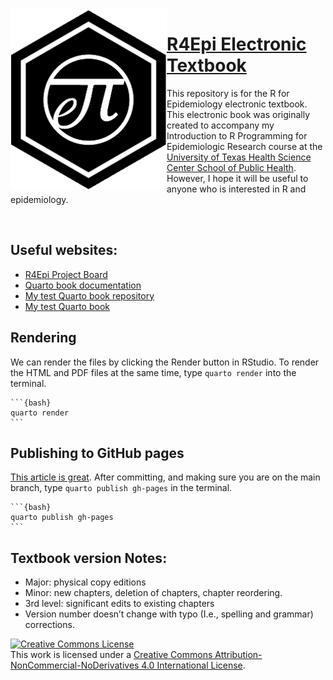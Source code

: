 <img align="left" src="r4epi_icon.png" alt="R4Epi hex logo" width="250" height="289">

# [R4Epi Electronic Textbook](www.r4epi.com)
This repository is for the R for Epidemiology electronic textbook. This electronic book was originally created to accompany my Introduction to R Programming for Epidemiologic Research course at the [University of Texas Health Science Center School of Public Health](https://sph.uth.edu/). However, I hope it will be useful to anyone who is interested in R and epidemiology.

<br clear="left"/>

## Useful websites:

-   [R4Epi Project Board](https://github.com/orgs/brad-cannell/projects/3)
-   [Quarto book documentation](https://quarto.org/docs/books/)
-   [My test Quarto book repository](https://github.com/brad-cannell/test_quarto_book)
-   [My test Quarto book](https://brad-cannell.github.io/test_quarto_book/)

## Rendering

We can render the files by clicking the Render button in RStudio. To render the HTML and PDF files at the same time, type `quarto render` into the terminal. 

````
```{bash}
quarto render
```
````

## Publishing to GitHub pages

[This article is great](https://quarto.org/docs/publishing/github-pages.html). After committing, and making sure you are on the main branch, type `quarto publish gh-pages` in the terminal.

````
```{bash}
quarto publish gh-pages
```
````

## Textbook version Notes:
- Major: physical copy editions
- Minor: new chapters, deletion of chapters, chapter reordering.
- 3rd level: significant edits to existing chapters
- Version number doesn’t change with typo (I.e., spelling and grammar) corrections. 



<a rel="license" href="http://creativecommons.org/licenses/by-nc-nd/4.0/"><img alt="Creative Commons License" style="border-width:0" src="https://i.creativecommons.org/l/by-nc-nd/4.0/88x31.png" /></a><br />This work is licensed under a <a rel="license" href="http://creativecommons.org/licenses/by-nc-nd/4.0/">Creative Commons Attribution-NonCommercial-NoDerivatives 4.0 International License</a>.
